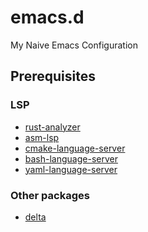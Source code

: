 <!--
SPDX-FileCopyrightText: 2024 Integral <integral@member.fsf.org>

SPDX-License-Identifier: GPL-3.0-or-later
-->

# emacs.d

My Naive Emacs Configuration

## Prerequisites

### LSP

- [rust-analyzer](https://rust-analyzer.github.io)
- [asm-lsp](https://github.com/bergercookie/asm-lsp)
- [cmake-language-server](https://github.com/regen100/cmake-language-server)
- [bash-language-server](https://github.com/bash-lsp/bash-language-server)
- [yaml-language-server](https://github.com/redhat-developer/yaml-language-server)

### Other packages

- [delta](https://dandavison.github.io/delta)
